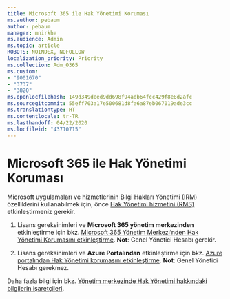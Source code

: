 ```yaml
---
title: Microsoft 365 ile Hak Yönetimi Koruması
ms.author: pebaum
author: pebaum
manager: mnirkhe
ms.audience: Admin
ms.topic: article
ROBOTS: NOINDEX, NOFOLLOW
localization_priority: Priority
ms.collection: Adm_O365
ms.custom:
- "9001670"
- "3737"
- "3820"
ms.openlocfilehash: 149d349deed9dd698f94adb64fcc429f8e8d2afc
ms.sourcegitcommit: 55eff703a17e500681d8fa6a87eb067019ade3cc
ms.translationtype: HT
ms.contentlocale: tr-TR
ms.lasthandoff: 04/22/2020
ms.locfileid: "43710715"
---
```

# <a name="use-rights-management-protection-with-microsoft-365"></a>Microsoft 365 ile Hak Yönetimi Koruması

Microsoft uygulamaları ve hizmetlerinin Bilgi Hakları Yönetimi (IRM) özelliklerini kullanabilmek için, önce [Hak Yönetimi hizmetini (RMS)](https://docs.microsoft.com/azure/information-protection/what-is-azure-rms) etkinleştirmeniz gerekir.

1. Lisans gereksinimleri ve **Microsoft 365 yönetim merkezinden** etkinleştirme için bkz. [Microsoft 365 Yönetim Merkezi’nden Hak Yönetimi Korumasını etkinleştirme](https://docs.microsoft.com/azure/information-protection/activate-office365). **Not**: Genel Yönetici Hesabı gerekir.

2. Lisans gereksinimleri ve **Azure Portalından** etkinleştirme için bkz. [Azure portalından Hak Yönetimi korumasını etkinleştirme](https://docs.microsoft.com/azure/information-protection/activate-azure). **Not**: Genel Yönetici Hesabı gerekmez.

Daha fazla bilgi için bkz. [Yönetim merkezinde Hak Yönetimi hakkındaki bilgilerin işaretçileri](https://docs.microsoft.com/office365/enterprise/activate-rms-in-office-365).
